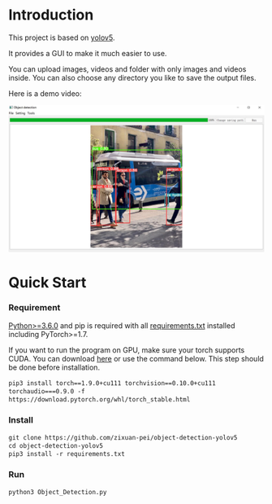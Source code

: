 # Introduction
This project is based on [yolov5](https://github.com/ultralytics/yolov5). 

It provides a GUI to make it much easier to use. 

You can upload images, videos and folder with only images and videos inside. You can also choose any directory you like to save the output files.

Here is a demo video:

<img src="https://github.com/zixuan-pei/object-detection-yolov5/blob/master/demo.jpg" alt="alt" title="title">

# Quick Start
### Requirement
[Python>=3.6.0](https://www.python.org/) and pip is required with all [requirements.txt](https://github.com/zixuan-pei/object-detection-yolov5/blob/master/requirements.txt) installed including PyTorch>=1.7.

If you want to run the program on GPU, make sure your torch supports CUDA. You can download [here](https://pytorch.org/get-started/locally/#no-cuda-1) or use the command below. This step should be done before installation.
```
pip3 install torch==1.9.0+cu111 torchvision==0.10.0+cu111 torchaudio===0.9.0 -f https://download.pytorch.org/whl/torch_stable.html
```
### Install
```
git clone https://github.com/zixuan-pei/object-detection-yolov5
cd object-detection-yolov5
pip3 install -r requirements.txt
```
### Run
```
python3 Object_Detection.py
```
